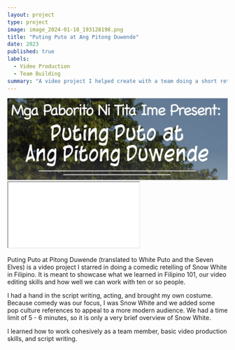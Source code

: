 ```yaml
---
layout: project
type: project
image: image_2024-01-18_193128198.png
title: "Puting Puto at Ang Pitong Duwende"
date: 2023
published: true
labels:
  - Video Production
  - Team Building
summary: "A video project I helped create with a team doing a short retelling of Snow White for Filipino 101."
---
```


<img class="img-fluid" src="img/image_2024-01-18_193128198.png">
<div class="ratio ratio-4x3 my-4">
  <iframe src="[https://www.youtube.com/embed/NrLFIpm0wps](https://youtu.be/i7CSvHoLFMY?si=E0xthTcoY5pVHwb9)" 
          title="Puting Puto at Ang Putong Duwende" 
          allowfullscreen>
  </iframe>
</div>

Puting Puto at Pitong Duwende (translated to White Puto and the Seven Elves) is a video project I starred in doing a comedic retelling of Snow White in Filipino. It is meant to showcase what we learned in Filipino 101, our video editing skills and how well we can work with ten or so people.

I had a hand in the script writing, acting, and brought my own costume. Because comedy was our focus, I was Snow White and we added some pop culture references to appeal to a more modern audience. We had a time limit of 5 - 6 minutes, so it is only a very brief overview of Snow White.

I learned how to work cohesively as a team member, basic video production skills, and script writing. 

